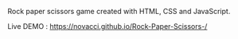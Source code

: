 Rock paper scissors game created with HTML, CSS and JavaScript.

Live DEMO : https://novacci.github.io/Rock-Paper-Scissors-/
